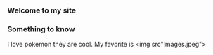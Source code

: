 ### Welcome to my site
### Something to know
I love pokemon they are cool. My favorite is
<img src"Images.jpeg">
